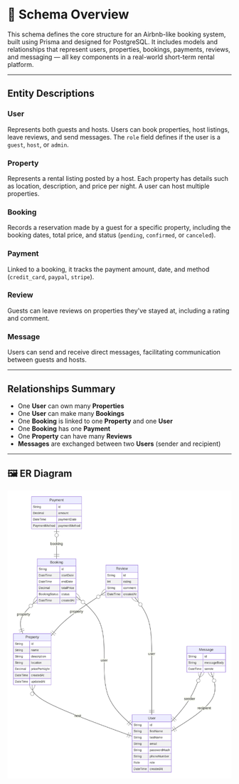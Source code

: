 # 📘 Schema Overview

This schema defines the core structure for an Airbnb-like booking system, built using Prisma and designed for PostgreSQL. It includes models and relationships that represent users, properties, bookings, payments, reviews, and messaging — all key components in a real-world short-term rental platform.

---

## Entity Descriptions

### User

Represents both guests and hosts. Users can book properties, host listings, leave reviews, and send messages. The `role` field defines if the user is a `guest`, `host`, or `admin`.

### Property

Represents a rental listing posted by a host. Each property has details such as location, description, and price per night. A user can host multiple properties.

### Booking

Records a reservation made by a guest for a specific property, including the booking dates, total price, and status (`pending`, `confirmed`, or `canceled`).

### Payment

Linked to a booking, it tracks the payment amount, date, and method (`credit_card`, `paypal`, `stripe`).

### Review

Guests can leave reviews on properties they've stayed at, including a rating and comment.

### Message

Users can send and receive direct messages, facilitating communication between guests and hosts.

---

## Relationships Summary

- One **User** can own many **Properties**
- One **User** can make many **Bookings**
- One **Booking** is linked to one **Property** and one **User**
- One **Booking** has one **Payment**
- One **Property** can have many **Reviews**
- **Messages** are exchanged between two **Users** (sender and recipient)

---

## 🖼 ER Diagram

![ERD](./erd.svg)
